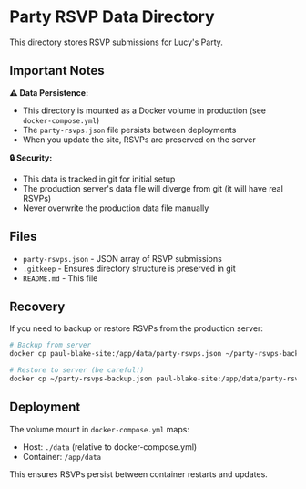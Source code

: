 # Party RSVP Data Directory

This directory stores RSVP submissions for Lucy's Party.

## Important Notes

**⚠️ Data Persistence:**
- This directory is mounted as a Docker volume in production (see `docker-compose.yml`)
- The `party-rsvps.json` file persists between deployments
- When you update the site, RSVPs are preserved on the server

**🔒 Security:**
- This data is tracked in git for initial setup
- The production server's data file will diverge from git (it will have real RSVPs)
- Never overwrite the production data file manually

## Files

- `party-rsvps.json` - JSON array of RSVP submissions
- `.gitkeep` - Ensures directory structure is preserved in git
- `README.md` - This file

## Recovery

If you need to backup or restore RSVPs from the production server:

```bash
# Backup from server
docker cp paul-blake-site:/app/data/party-rsvps.json ~/party-rsvps-backup.json

# Restore to server (be careful!)
docker cp ~/party-rsvps-backup.json paul-blake-site:/app/data/party-rsvps.json
```

## Deployment

The volume mount in `docker-compose.yml` maps:
- Host: `./data` (relative to docker-compose.yml)
- Container: `/app/data`

This ensures RSVPs persist between container restarts and updates.
